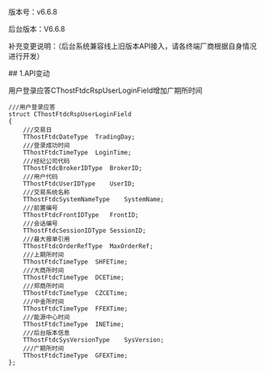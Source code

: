 <p>版本号：v6.6.8</p>
<p>后台版本：V6.6.8</p>
<p>补充变更说明：（后台系统兼容线上旧版本API接入，请各终端厂商根据自身情况进行开发）</p>
<span class="anchor" id="47613f59-87fc-4a40-afc5-3ed135bc7920"></span>
## 1.API变动
<p>用户登录应答CThostFtdcRspUserLoginField增加广期所时间</p>
<pre><code>///用户登录应答
struct CThostFtdcRspUserLoginField
{
    ///交易日
    TThostFtdcDateType  TradingDay;
    ///登录成功时间
    TThostFtdcTimeType  LoginTime;
    ///经纪公司代码
    TThostFtdcBrokerIDType  BrokerID;
    ///用户代码
    TThostFtdcUserIDType    UserID;
    ///交易系统名称
    TThostFtdcSystemNameType    SystemName;
    ///前置编号
    TThostFtdcFrontIDType   FrontID;
    ///会话编号
    TThostFtdcSessionIDType SessionID;
    ///最大报单引用
    TThostFtdcOrderRefType  MaxOrderRef;
    ///上期所时间
    TThostFtdcTimeType  SHFETime;
    ///大商所时间
    TThostFtdcTimeType  DCETime;
    ///郑商所时间
    TThostFtdcTimeType  CZCETime;
    ///中金所时间
    TThostFtdcTimeType  FFEXTime;
    ///能源中心时间
    TThostFtdcTimeType  INETime;
    ///后台版本信息
    TThostFtdcSysVersionType    SysVersion;
    ///广期所时间
    TThostFtdcTimeType  GFEXTime;
};
</code></pre>
